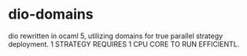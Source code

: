 # dio-domains
dio rewritten in ocaml 5, utilizing domains for true parallel strategy deployment. 1 STRATEGY REQUIRES 1 CPU CORE TO RUN EFFICIENTL.
